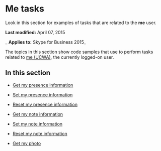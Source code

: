 
# Me tasks
Look in this section for examples of tasks that are related to the  **me** user.

 **Last modified:** April 07, 2015

 _ **Applies to:** Skype for Business 2015_

The topics in this section show code samples that use to perform tasks related to [me (UCWA)](me_ref.md), the currently logged-on user.


## In this section


- [Get my presence information](GetMyPresenceInformation.md)
    
- [Set my presence information](SetMyPresenceInformation.md)
    
- [Reset my presence information](ResetMyPresenceInformation.md)
    
- [Get my note information](GetMyNoteInformation.md)
    
- [Set my note information](Setmynoteinformation.md)
    
- [Reset my note information](ResetMyNoteInfo.md)
    
- [Get my photo](GetMyPhoto.md)
    
